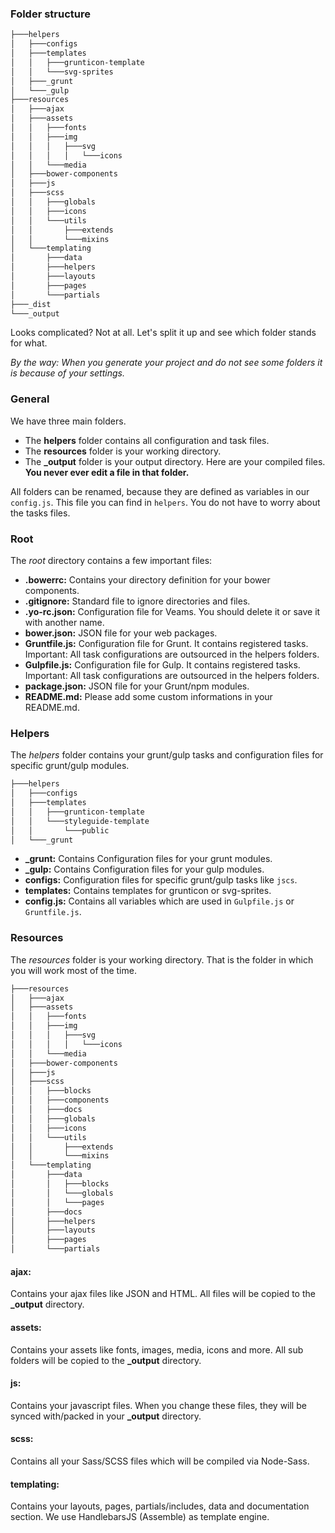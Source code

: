 ### Folder structure

``` bash
├───helpers
│   ├───configs
│   ├───templates
│   │   ├───grunticon-template
│   │   └───svg-sprites
│   ├───_grunt
│   └───_gulp
├───resources
│   ├───ajax
│   ├───assets
│   │   ├───fonts
│   │   ├───img
│   │   │   ├───svg
│   │   │   │   └───icons
│   │   └───media
│   ├───bower-components
│   ├───js
│   ├───scss
│   │   ├───globals
│   │   ├───icons
│   │   └───utils
│   │       ├───extends
│   │       └───mixins
│   └───templating
│       ├───data
│       ├───helpers
│       ├───layouts
│       ├───pages
│       └───partials
├───_dist
└───_output
```

Looks complicated? Not at all. Let's split it up and see which folder stands for what.

_By the way: When you generate your project and do not see some folders it is because of your settings._

### General

We have three main folders.
* The **helpers** folder contains all configuration and task files.
* The **resources** folder is your working directory.
* The **_output** folder is your output directory. Here are your compiled files. **You never ever edit a file in that folder.**

All folders can be renamed, because they are defined as variables in our `config.js`. This file you can find in `helpers`. You do not have to worry about the tasks files.

### Root

The _root_ directory contains a few important files:

* **.bowerrc:** Contains your directory definition for your bower components.
* **.gitignore:** Standard file to ignore directories and files.
* **.yo-rc.json:** Configuration file for Veams. You should delete it or save it with another name.
* **bower.json:** JSON file for your web packages.
* **Gruntfile.js:** Configuration file for Grunt. It contains registered tasks. Important: All task configurations are outsourced in the helpers folders.
* **Gulpfile.js:** Configuration file for Gulp. It contains registered tasks. Important: All task configurations are outsourced in the helpers folders.
* **package.json:** JSON file for your Grunt/npm modules.
* **README.md:** Please add some custom informations in your README.md.

### Helpers

The _helpers_ folder contains your grunt/gulp tasks and configuration files for specific grunt/gulp modules.

``` bash
├───helpers
│   ├───configs
│   ├───templates
│   │   ├───grunticon-template
│   │   └───styleguide-template
│   │       └───public
│   └───_grunt
```

* **_grunt:** Contains Configuration files for your grunt modules.
* **_gulp:** Contains Configuration files for your gulp modules.
* **configs:** Configuration files for specific grunt/gulp tasks like `jscs`.
* **templates:** Contains templates for grunticon or svg-sprites.
* **config.js:** Contains all variables which are used in `Gulpfile.js` or `Gruntfile.js`.

### Resources

The _resources_ folder is your working directory. That is the folder in which you will work most of the time.

``` bash
├───resources
│   ├───ajax
│   ├───assets
│   │   ├───fonts
│   │   ├───img
│   │   │   ├───svg
│   │   │   │   └───icons
│   │   └───media
│   ├───bower-components
│   ├───js
│   ├───scss
│   │   ├───blocks
│   │   ├───components
│   │   ├───docs
│   │   ├───globals
│   │   ├───icons
│   │   └───utils
│   │       ├───extends
│   │       └───mixins
│   └───templating
│       ├───data
│       │   ├───blocks
│       │   └───globals
│       │   └───pages
│       ├───docs
│       ├───helpers
│       ├───layouts
│       ├───pages
│       └───partials
```

#### ajax:

Contains your ajax files like JSON and HTML. All files will be copied to the **_output** directory.

#### assets:

Contains your assets like fonts, images, media, icons and more. All sub folders will be copied to the **_output** directory.

#### js:

Contains your javascript files. When you change these files, they will be synced with/packed in your **_output** directory.

#### scss:

Contains all your Sass/SCSS files which will be compiled via Node-Sass.

#### templating:

Contains your layouts, pages, partials/includes, data and documentation section. We use HandlebarsJS (Assemble) as template engine.


